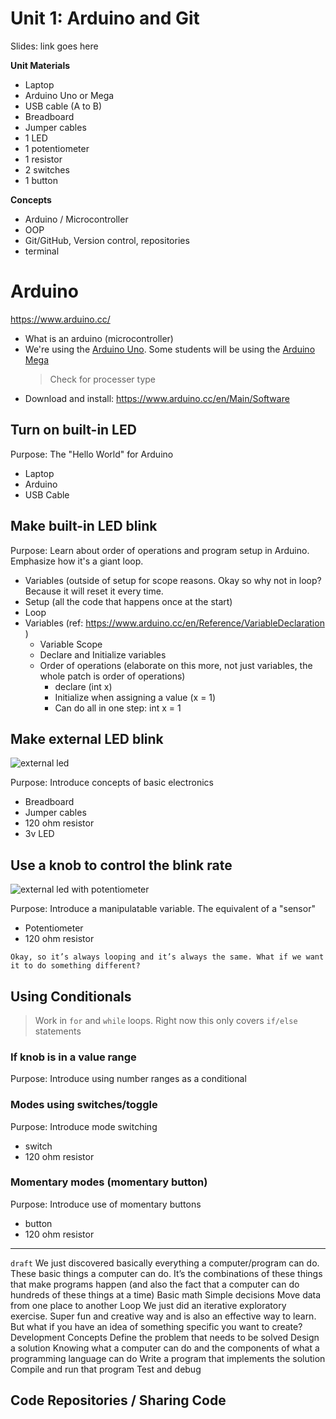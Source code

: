 # Unit 1: Arduino and Git

Slides: link goes here

**Unit Materials**
- Laptop
- Arduino Uno or Mega
- USB cable (A to B)
- Breadboard
- Jumper cables
- 1 LED
- 1 potentiometer
- 1 resistor
- 2 switches
- 1 button

**Concepts**
- Arduino / Microcontroller
- OOP
- Git/GitHub, Version control, repositories
- terminal

# Arduino
https://www.arduino.cc/

- What is an arduino (microcontroller)
- We're using the [Arduino Uno](http://www.arduino.org/products/boards/arduino-uno). Some students will be using the [Arduino Mega](http://www.arduino.org/products/boards/arduino-mega-2560)
	> Check for processer type
- Download and install: https://www.arduino.cc/en/Main/Software

## Turn on built-in LED

Purpose: The "Hello World" for Arduino

- Laptop
- Arduino
- USB Cable

## Make built-in LED blink

Purpose: Learn about order of operations and program setup in Arduino. Emphasize how it's a giant loop.

- Variables (outside of setup for scope reasons. Okay so why not in loop? Because it will reset it every time.
- Setup (all the code that happens once at the start)
- Loop
- Variables (ref: https://www.arduino.cc/en/Reference/VariableDeclaration )
	- Variable Scope
	- Declare and Initialize variables
	- Order of operations (elaborate on this more, not just variables, the whole patch is order of operations)
		- declare (int x)
		- Initialize when assigning a value (x = 1)
		- Can do all in one step: int x = 1

## Make external LED blink

![external led](http://stephiescastle.com/teaching/computation-reconsidered/external-led_bb.svg)

Purpose: Introduce concepts of basic electronics

- Breadboard
- Jumper cables
- 120 ohm resistor
- 3v LED

## Use a knob to control the blink rate

![external led with potentiometer](http://stephiescastle.com/teaching/computation-reconsidered/external-led-pot_bb.svg)

Purpose: Introduce a manipulatable variable. The equivalent of a "sensor"

- Potentiometer
- 120 ohm resistor

`Okay, so it’s always looping and it’s always the same. What if we want it to do something different?`

## Using Conditionals

> Work in `for` and `while` loops. Right now this only covers `if/else` statements

### If knob is in a value range

Purpose: Introduce using number ranges as a conditional

### Modes using switches/toggle

Purpose: Introduce mode switching

- switch
- 120 ohm resistor

### Momentary modes (momentary button)

Purpose: Introduce use of momentary buttons

- button
- 120 ohm resistor

-----------

`draft`
We just discovered basically everything a computer/program can do. These basic things a computer can do. It’s the combinations of these things that make programs happen (and also the fact that a computer can do hundreds of these things at a time)
Basic math
Simple decisions
Move data from one place to another
Loop
We just did an iterative exploratory exercise. Super fun and creative way and is also an effective way to learn. But what if you have an idea of something specific you want to create? 
Development Concepts
Define the problem that needs to be solved
Design a solution
Knowing what a computer can do and the components of what a programming language can do
Write a program that implements the solution
Compile and run that program
Test and debug

## Code Repositories / Sharing Code
